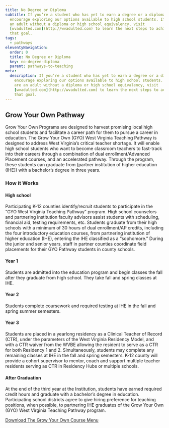 ```yaml
---
title: No Degree or Diploma
subtitle: If you’re a student who has yet to earn a degree or a diploma, we
  encourage exploring our options available to high school students. If you are
  an adult without a diploma or high school equivalency, visit
  [wvadulted.com](http://wvadulted.com) to learn the next steps to achieving
  that goal.
tags:
  - pathways
eleventyNavigation:
  order: 0
  title: No Degree or Diploma
  key: no-degree-diploma
  parent: pathways-to-teaching
meta:
  description: If you’re a student who has yet to earn a degree or a diploma, we
    encourage exploring our options available to high school students. If you
    are an adult without a diploma or high school equivalency, visit
    [wvadulted.com](http://wvadulted.com) to learn the next steps to achieving
    that goal.
---
```

## Grow Your Own Pathway 

Grow Your Own Programs are designed to harvest promising local high school students and facilitate a career path for them to pursue a career in education. The Grow Your Own (GYO) West Virginia Teaching Pathway is designed to address West Virginia’s critical teacher shortage. It will enable high school students who want to become classroom teachers to fast-track into their careers through a combination of dual enrollment/Advanced Placement courses, and an accelerated pathway. Through the program, these students can graduate from (partner institution of higher education (IHE)) with a bachelor’s degree in three years.  

### How it Works

#### High school

Participating K-12 counties identify/recruit students to participate in the “GYO West Virginia Teaching Pathway” program. High school counselors and partnering institution faculty advisors assist students with scheduling, financial aid, testing requirements, etc. Students graduate from their high schools with a minimum of 30 hours of dual enrollment/AP credits, including the four introductory education courses, from partnering institution of higher education (IHE), entering the IHE classified as a “sophomore.” During the junior and senior years, staff in partner counties coordinate field placements for their GYO Pathway students in county schools.  

#### Year 1

Students are admitted into the education program and begin classes the fall after they graduate from high school. They take fall and spring classes at IHE.  

#### Year 2

Students complete coursework and required testing at IHE in the fall and spring summer semesters.  

#### Year 3

Students are placed in a yearlong residency as a Clinical Teacher of Record (CTR), under the parameters of the West Virginia Residency Model, and with a CTR waiver from the WVBE allowing the resident to serve as a CTR for both Residency 1 and 2. Simultaneously, students may complete any remaining classes at IHE in the fall and spring semesters. K-12 county will provide a cohort supervisor to mentor, coach and support multiple teacher residents serving as CTR in Residency Hubs or multiple schools.  

#### After Graduation

At the end of the third year at the Institution, students have earned required credit hours and graduate with a bachelor’s degree in education. Participating school districts agree to give hiring preference for teaching positions, when possible, to partnering IHE graduates of the Grow Your Own (GYO) West Virginia Teaching Pathway program.  

<a href="/static/files/GYO Course Menu.pdf" class="btn">Download The Grow Your Own Course Menu</a>